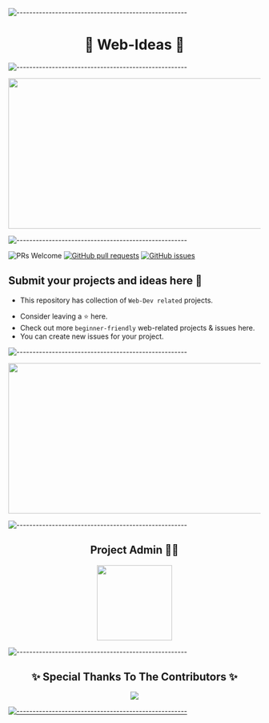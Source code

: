 ![-----------------------------------------------------](https://raw.githubusercontent.com/andreasbm/readme/master/assets/lines/rainbow.png)

#   <h1 align="center">🚀 Web-Ideas 🚀</h1>    

![-----------------------------------------------------](https://raw.githubusercontent.com/andreasbm/readme/master/assets/lines/rainbow.png)

<img align="center" src="https://user-images.githubusercontent.com/56113566/136353444-47601e4b-115c-4190-8ac6-79d4137f9629.jpg" height="300px" width="800">


![-----------------------------------------------------](https://raw.githubusercontent.com/andreasbm/readme/master/assets/lines/rainbow.png)

 <img src="https://img.shields.io/badge/PRs-welcome-brightgreen.svg?style=for-the-badge" alt="PRs Welcome" /> <a href="https://github.com/Aryamanz29/Web-Dev-Ideas/pulls" target="_blank"><img alt="GitHub pull requests" src="https://img.shields.io/github/issues-pr/Aryamanz29/Web-Dev-Ideas?style=for-the-badge" /></a> <a href="https://github.com/Aryamanz29/Web-Dev-Ideas/issues" target="_blank"><img alt="GitHub issues" src="https://img.shields.io/github/issues/Aryamanz29/Web-Dev-Ideas?style=for-the-badge" /></a> 
<div align="center">
 
 </div>


## Submit your projects and ideas here 🎉

- This repository has collection of `Web-Dev related` projects. </p>
- Consider leaving a ⭐ here.
- Check out more `beginner-friendly` web-related projects & issues here.
- You can create new issues for your project.

![-----------------------------------------------------](https://raw.githubusercontent.com/andreasbm/readme/master/assets/lines/rainbow.png)

<img src="https://user-images.githubusercontent.com/56113566/136356202-8e9cea74-46d7-4f06-9bff-6a792bcc7e4d.jpg" height="300px" width="1000">

![-----------------------------------------------------](https://raw.githubusercontent.com/andreasbm/readme/master/assets/lines/rainbow.png)

<h2 align="center"> Project Admin 👨‍💻</h2>

<p align="center"><a href="https://github.com/Aryamanz29" ><img align ="center" src="https://avatars.githubusercontent.com/u/56113566?v=4" width=150px height=150px /></a></p>      
                                             
![-----------------------------------------------------](https://raw.githubusercontent.com/andreasbm/readme/master/assets/lines/rainbow.png)




<h2 align="center">✨ Special Thanks To The Contributors ✨</h2>

<p align="center">
 
 <a href="https://github.com/Aryamanz29/Web-Dev-Ideas/graphs/contributors">
 <img src="https://contrib.rocks/image?repo=Aryamanz29/Web-Dev-Ideas" />

</p> 

![-----------------------------------------------------](https://raw.githubusercontent.com/andreasbm/readme/master/assets/lines/rainbow.png)
